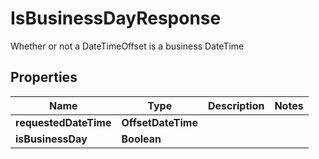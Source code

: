 

# IsBusinessDayResponse

Whether or not a DateTimeOffset is a business DateTime

## Properties

| Name | Type | Description | Notes |
|------------ | ------------- | ------------- | -------------|
|**requestedDateTime** | **OffsetDateTime** |  |  |
|**isBusinessDay** | **Boolean** |  |  |



